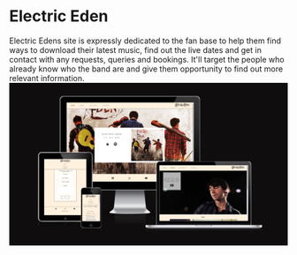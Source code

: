 # Electric Eden
Electric Edens site is expressly dedicated to the fan base to help them find ways to download their latest music, find out the live dates and get in contact with any requests, queries and bookings. It'll target the people who already know who the band are and give them opportunity to find out more relevant information. 
![responsive mockup](https://github.com/pjrclarke/electricedenPP1/blob/main/assets/images/electric_eden_readme1.jpg)
